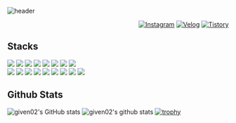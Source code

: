 ![header](https://capsule-render.vercel.app/api?type=rounded&color=gradient&text=Lee%20Joon%20Yeong👋&animation=twinkling&fontSize=40&fontAlignY=50&fontAlign=50&height=150&desc=Back-end%20Enginner&descAlign=60&descAlignY=70)
  
<div align="right">

  [![Instagram](https://img.shields.io/badge/Instagram-E4405F?style=round-square&logo=instagram&logoColor=white)](https://www.instagram.com/2oooon0)
  [![Velog](https://img.shields.io/badge/Velog-20C997?style=round-square&logo=velog&logoColor=white)](https://velog.io/@given02)
  [![Tistory](https://img.shields.io/badge/Tistory-000000?style=round-square&logo=tistory&logoColor=white)](https://given02.tistory.com/)
<!--  [![Hits](https://hits.seeyoufarm.com/api/count/incr/badge.svg?url=https%3A%2F%2Fgithub.com%2Fgiven02&count_bg=%22222222&title_bg=%22222222&icon=&icon_color=%23E7E7E7&title=hits&edge_flat=false)](https://hits.seeyoufarm.com) -->
  
</div>

## Stacks
<div>
  <img src="https://img.shields.io/badge/Java-007396?style=round-square&logo=OpenJDK&logoColor=white"/>
<!--   <img src="https://img.shields.io/badge/Python-3776AB?style=round-square&logo=python&logoColor=white"> -->
  <img src="https://img.shields.io/badge/Javascript-F7DF1E?style=round-square&logo=javascript&logoColor=black">
<!--   <img src="https://img.shields.io/badge/Typescript-3178C6?style=round-square&logo=typescript&logoColor=white"> -->
  <img src="https://img.shields.io/badge/PHP-777BB4?style=round-square&logo=php&logoColor=white"/>
  <img src="https://img.shields.io/badge/Spring-6DB33F?style=round-square&logo=Spring&logoColor=white">
  <img src="https://img.shields.io/badge/Spring boot-6DB33F?style=round-square&logo=springboot&logoColor=white">
<!--   <img src="https://img.shields.io/badge/Flask-000000?style=round-square&logo=flask&logoColor=white"> -->
  <img src="https://img.shields.io/badge/Express-000000?style=round-square&logo=express&logoColor=white">
<!--   <img src="https://img.shields.io/badge/Next.js-000000?style=round-square&logo=next.js&logoColor=white"> -->
  <img src="https://img.shields.io/badge/React-61DAFB?style=round-square&logo=react&logoColor=black">
  <img src="https://img.shields.io/badge/jQuery-0769AD?style=round-square&logo=jquery&logoColor=black">
</div>
<div>
</div>
<div>
  <img src="https://img.shields.io/badge/MySQL-4479A1?style=round-square&logo=mysql&logoColor=white">
  <img src="https://img.shields.io/badge/MariaDB-003545?style=round-square&logo=mariaDB&logoColor=white">
  <img src="https://img.shields.io/badge/MongoDB-47A248?style=round-square&logo=MongoDB&logoColor=white">
<!--   <img src="https://img.shields.io/badge/Redis-DC382D?style=round-square&logo=redis&logoColor=white"> -->
<!--   <img src="https://img.shields.io/badge/Kubernetes-326ce5?style=round-square&logo=kubernetes&logoColor=white"> -->
  <img src="https://img.shields.io/badge/Docker-2496ED?style=round-square&logo=Docker&logoColor=white"/>
  <img src="https://img.shields.io/badge/PM2-2B037A?style=round-square&logo=pm2&logoColor=white"/>
  <img src="https://img.shields.io/badge/NGINX-009639?style=round-square&logo=nginx&logoColor=white"/>
  <img src="https://img.shields.io/badge/Jenkins-D24939?style=round-square&logo=jenkins&logoColor=white"/>
  <img src="https://img.shields.io/badge/AWS EC2-FF9900?style=round-square&logo=amazonec2&logoColor=white"/>
  <img src="https://img.shields.io/badge/AWS S3-569A31?style=round-square&logo=amazons3&logoColor=white"/>
</div>
<div>
</div>
<!--   </div>
  <img src="https://img.shields.io/badge/Kotlin-7F52FF?style=round-square&logo=kotlin&logoColor=white">
  <img src="https://img.shields.io/badge/Ruby-CC342D?style=round-square&logo=ruby&logoColor=white">
  <img src="https://img.shields.io/badge/Ruby on Rails-D30001?style=round-square&logo=rubyonrails&logoColor=white">
  <img src="https://img.shields.io/badge/Node.js-339933?style=round-square&logo=node.js&logoColor=white">
  <img src="https://img.shields.io/badge/Elasticsearch-005571?style=round-square&logo=elasticsearch&logoColor=white">
  <img src="https://img.shields.io/badge/HTML5-E34F26?style=round-square&logo=html5&logoColor=white">
  <img src="https://img.shields.io/badge/CSS3-1572B6?style=round-square&logo=css3&logoColor=white">
  <img src="https://img.shields.io/badge/Styled Components-DB7093?style=round-square&logo=styledcomponents&logoColor=white">
  <img src="https://img.shields.io/badge/Redux-764ABC?style=for-the-badge&logo=redux&logoColor=white">
  <img src="https://img.shields.io/badge/Axios-5A29E4?style=for-the-badge&logo=axios&logoColor=white">
  <img src="https://img.shields.io/badge/PWA-5A0FC8?style=for-the-badge&logo=pwa&logoColor=white">
  <img src="https://img.shields.io/badge/JPA-59666C?style=round-square&logo=hibernate&logoColor=white">
  <img src="https://img.shields.io/badge/Mongoose-880000?style=round-square&logo=mongoose&logoColor=white">
  <img src="https://img.shields.io/badge/SQLAlchemy-D71F00?style=round-square&logo=sqlalchemy&logoColor=white">
  <img src="https://img.shields.io/badge/Spring REST Docs-6DB33F?style=round-square&logo=spring&logoColor=white"/>
  <img src="https://img.shields.io/badge/Swagger-85EA2D?style=round-square&logo=swagger&logoColor=black"/>
  <img src="https://img.shields.io/badge/Postman-FF6C37?style=round-square&logo=postman&logoColor=white"/>
  <img src="https://img.shields.io/badge/Firebase-FFCA28?style=round-square&logo=firebase&logoColor=white">
  <img src="https://img.shields.io/badge/Jira-0052CC?style=round-square&logo=jira&logoColor=white"/>
  <img src="https://img.shields.io/badge/Confluence-172B4D?style=round-square&logo=confluence&logoColor=white"/>
  <img src="https://img.shields.io/badge/Figma-F24E1E?style=round-square&logo=figma&logoColor=white"/>
</div> -->

## Github Stats
![given02's GitHub stats](https://github-readme-stats.vercel.app/api?username=given02&hide=stars&count_private=true&theme=transparent)
![given02's github stats](https://github-readme-stats.vercel.app/api/top-langs/?username=given02&show_icons=true&theme=transparent&layout=compact)
[![trophy](https://github-profile-trophy.vercel.app/?username=given02&row=1&column=7)](https://github.com/ryo-ma/github-profile-trophy)



<!-- ![footer](https://capsule-render.vercel.app/api?type=waving&color=gradient&height=100&section=footer) -->
